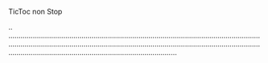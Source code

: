 TicToc non Stop

..
...........................................................................................................................................................................................................................................................................................................................................